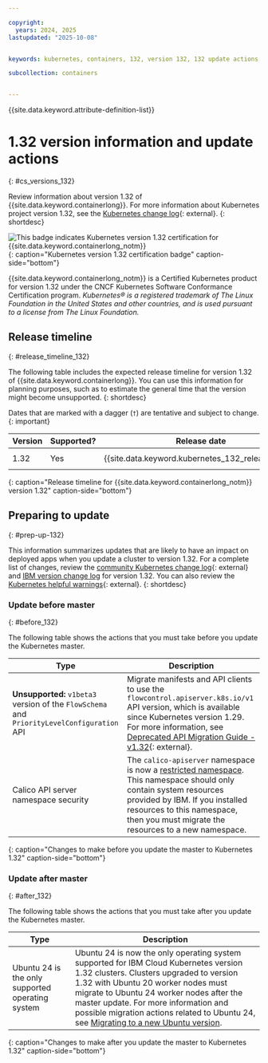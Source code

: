 ```yaml
---

copyright: 
  years: 2024, 2025
lastupdated: "2025-10-08"


keywords: kubernetes, containers, 132, version 132, 132 update actions

subcollection: containers


---
```


{{site.data.keyword.attribute-definition-list}}



# 1.32 version information and update actions
{: #cs_versions_132}


Review information about version 1.32 of {{site.data.keyword.containerlong}}. For more information about Kubernetes project version 1.32, see the [Kubernetes change log](https://kubernetes.io/releases/notes/.){: external}.
{: shortdesc}


![This badge indicates Kubernetes version 1.32 certification for {{site.data.keyword.containerlong_notm}}](images/certified-kubernetes-color.svg){: caption="Kubernetes version 1.32 certification badge" caption-side="bottom"} 

{{site.data.keyword.containerlong_notm}} is a Certified Kubernetes product for version 1.32 under the CNCF Kubernetes Software Conformance Certification program. _Kubernetes® is a registered trademark of The Linux Foundation in the United States and other countries, and is used pursuant to a license from The Linux Foundation._


## Release timeline 
{: #release_timeline_132}

The following table includes the expected release timeline for version 1.32 of {{site.data.keyword.containerlong}}. You can use this information for planning purposes, such as to estimate the general time that the version might become unsupported. 
{: shortdesc}

Dates that are marked with a dagger (`†`) are tentative and subject to change.
{: important}

| Version | Supported? | Release date | Unsupported date |
|------|------|----------|----------|
| 1.32 | Yes | {{site.data.keyword.kubernetes_132_release_date}} | {{site.data.keyword.kubernetes_132_unsupported_date}} `†` |
{: caption="Release timeline for {{site.data.keyword.containerlong_notm}} version 1.32" caption-side="bottom"}


## Preparing to update
{: #prep-up-132}

This information summarizes updates that are likely to have an impact on deployed apps when you update a cluster to version 1.32. For a complete list of changes, review the [community Kubernetes change log](https://github.com/kubernetes/kubernetes/blob/master/CHANGELOG/CHANGELOG-1.32.md){: external} and [IBM version change log](/docs/containers?topic=containers-changelog_132) for version 1.32. You can also review the [Kubernetes helpful warnings](https://kubernetes.io/blog/2020/09/03/warnings/){: external}.
{: shortdesc}

### Update before master
{: #before_132}

The following table shows the actions that you must take before you update the Kubernetes master.

| Type | Description |
| --- | --- |
| **Unsupported:** `v1beta3` version of the `FlowSchema` and `PriorityLevelConfiguration` API | Migrate manifests and API clients to use the `flowcontrol.apiserver.k8s.io/v1` API version, which is available since Kubernetes version 1.29. For more information, see [Deprecated API Migration Guide - v1.32](https://kubernetes.io/docs/reference/using-api/deprecation-guide/#v1-32){: external}. |
| Calico API server namespace security | The `calico-apiserver` namespace is now a [restricted namespace](/docs/containers?topic=containers-pod-security-admission). This namespace should only contain system resources provided by IBM. If you installed resources to this namespace, then you must migrate the resources to a new namespace. |
{: caption="Changes to make before you update the master to Kubernetes 1.32" caption-side="bottom"}


### Update after master
{: #after_132}

The following table shows the actions that you must take after you update the Kubernetes master.

| Type | Description |
| --- | --- |
| Ubuntu 24 is the only supported operating system | Ubuntu 24 is now the only operating system supported for IBM Cloud Kubernetes version 1.32 clusters. Clusters  upgraded to version 1.32 with Ubuntu 20 worker nodes must migrate to Ubuntu 24 worker nodes after the master update. For more information and possible migration actions related to Ubuntu 24, see [Migrating to a new Ubuntu version](/docs/containers?topic=containers-ubuntu-migrate). |
{: caption="Changes to make after you update the master to Kubernetes 1.32" caption-side="bottom"}
